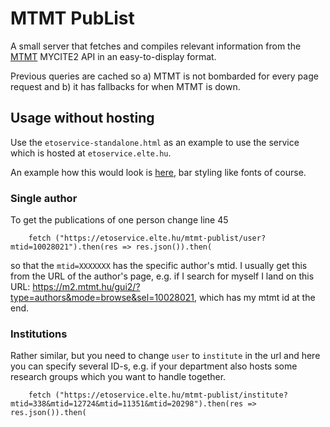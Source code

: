 # MTMT PubList

A small server that fetches and compiles relevant information from the [MTMT](https://mtmt.hu) MYCITE2 API in an easy-to-display format.

Previous queries are cached so a) MTMT is not bombarded for every page request and b) it has fallbacks for when MTMT is down.

## Usage without hosting

Use the `etoservice-standalone.html` as an example to use the service which is hosted at `etoservice.elte.hu`.

An example how this would look is [here](https://bence.ferdinandy.com/publications/), bar styling like fonts of course.

### Single author

To get the publications of one person change line 45

```
    fetch ("https://etoservice.elte.hu/mtmt-publist/user?mtid=10028021").then(res => res.json()).then(
```

so that the `mtid=XXXXXXX` has the specific author's mtid. I usually get this from the URL of the author's page, e.g. if I search for myself I land on this URL: https://m2.mtmt.hu/gui2/?type=authors&mode=browse&sel=10028021, which has my mtmt id at the end.

### Institutions

Rather similar, but you need to change `user` to `institute` in the url and here you can specify several ID-s, e.g. if your department also hosts some research groups which you want to handle together.

```
    fetch ("https://etoservice.elte.hu/mtmt-publist/institute?mtid=338&mtid=12724&mtid=11351&mtid=20298").then(res => res.json()).then(
```
